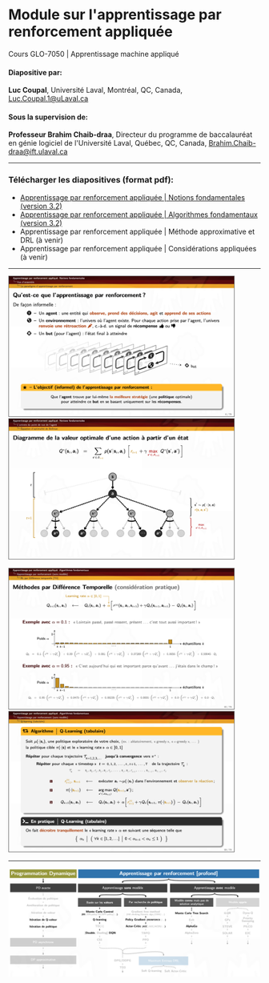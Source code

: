 # Module sur l'apprentissage par renforcement appliquée 
Cours GLO-7050 | Apprentissage machine appliqué

#### Diapositive par:
 **Luc Coupal**, Université Laval, Montréal, QC, Canada, [Luc.Coupal.1@uLaval.ca](Luc.Coupal.1@uLaval.ca) 

#### Sous la supervision de:

**Professeur Brahim Chaib-draa**, Directeur du programme de baccalauréat en génie logiciel de l'Université Laval, Québec, QC, Canada,
[Brahim.Chaib-draa@ift.ulaval.ca](Brahim.Chaib-draa@ift.ulaval.ca)

---

### Télécharger les diapositives (format pdf): 
- [Apprentissage par renforcement appliquée | Notions fondamentales (version 3.2)](https://github.com/RedLeader962/GLO-7050-Module-Apprentissage-par-renforcement/raw/master/RL-Notions-fondamentales-v32.pdf) 
- [Apprentissage par renforcement appliquée | Algorithmes fondamentaux (version 3.2)](https://github.com/RedLeader962/GLO-7050-Module-Apprentissage-par-renforcement/raw/master/DPAndRL-Algorithmes-fondamentaux-v32.pdf) 
- Apprentissage par renforcement appliquée | Méthode approximative et DRL (à venir)
- Apprentissage par renforcement appliquée | Considérations appliquées (à venir)

---

<p>
    <img src="images/Projet_slide_RL_5.png" width="450px" style="border-color: dimgray; border-style: solid; border-width: 1px;">
    <img src="images/Projet_slide_RL_2.png" width="450px"  style="border-color: dimgray; border-style: solid; border-width: 1px;">
</p>
<p>
    <img src="images/Projet_slide_RL_4.png" width="450px" style="border-color: dimgray; border-style: solid; border-width: 1px;">
    <img src="images/Projet_slide_RL_3.png" width="450px" style="border-color: dimgray; border-style: solid; border-width: 1px;">
</p>


---

![algorithmeCouvertDansLeCours](images/algorithmeCouvertDansLeCours.png) 



